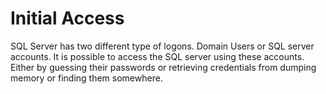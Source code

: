 # Initial Access

SQL Server has two different type of logons. Domain Users or SQL server accounts. It is possible to access the SQL server using these accounts. Either by guessing their passwords or retrieving credentials from dumping memory or finding them somewhere.
